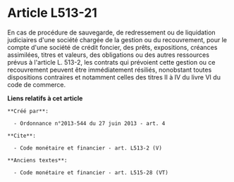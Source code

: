 # Article L513-21

En cas de procédure de sauvegarde, de redressement ou de liquidation judiciaires d'une société chargée de la gestion ou du
recouvrement, pour le compte d'une société de crédit foncier, des prêts, expositions, créances assimilées, titres et valeurs,
des obligations ou des autres ressources prévus à l'article L. 513-2, les contrats qui prévoient cette gestion ou ce
recouvrement peuvent être immédiatement résiliés, nonobstant toutes dispositions contraires et notamment celles des titres II
à IV du livre VI du code de commerce.

**Liens relatifs à cet article**

	**Créé par**:

	  - Ordonnance n°2013-544 du 27 juin 2013 - art. 4

	**Cite**:

	  - Code monétaire et financier - art. L513-2 (V)

	**Anciens textes**:

	  - Code monétaire et financier - art. L515-28 (VT)
